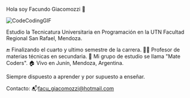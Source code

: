 Hola soy Facundo Giacomozzi 👋

 ![CodeCodingGIF](https://github.com/FacuG2022/FacuG2022/assets/103219147/12050914-55ca-4d41-8b30-9bfd2705b933)



Estudio la Tecnicatura Universitaria en Programación en la UTN Facultad Regional San Rafael, Mendoza.

🔚 Finalizando el cuarto y ultimo semestre de la carrera.
👨‍🏫 Profesor de materias técnicas en secundaria.
🧉 Mi grupo de estudio se llama "Mate Coders".
🏠 Vivo en Junín, Mendoza, Argentina.

Siempre dispuesto a aprender y por supuesto a enseñar.

Contacto:
📬facu_giacomozzi@hotmail.com
  
